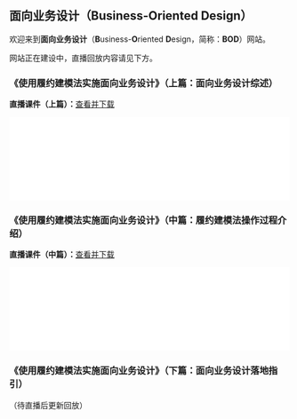 ## 面向业务设计（Business-Oriented Design）

欢迎来到**面向业务设计**（**B**usiness-**O**riented **D**esign，简称：**BOD**）网站。

网站正在建设中，直播回放内容请见下方。

### 《使用履约建模法实施面向业务设计》（上篇：面向业务设计综述）

**直播课件（上篇）：**[查看并下载](https://github.com/Business-Oriented-Design/business-oriented.design/blob/main/slides/使用履约建模法实施面向业务设计（上篇直播版）.pdf)

<iframe src="//player.bilibili.com/player.html?aid=676769406&bvid=BV1MU4y1u7H3&cid=445086245&page=1&high_quality=1" scrolling="no" border="0" frameborder="no" framespacing="0" allowfullscreen="true" width="100%"></iframe>

### 《使用履约建模法实施面向业务设计》（中篇：履约建模法操作过程介绍）

**直播课件（中篇）：**[查看并下载](https://github.com/Business-Oriented-Design/business-oriented.design/blob/main/slides/使用履约建模法实施面向业务设计（中篇直播版）.pdf)

<iframe src="//player.bilibili.com/player.html?aid=934429338&bvid=BV1jM4y1P7eT&cid=449344810&page=1&high_quality=1" scrolling="no" border="0" frameborder="no" framespacing="0" allowfullscreen="true" width="100%"> </iframe>

### 《使用履约建模法实施面向业务设计》（下篇：面向业务设计落地指引）

（待直播后更新回放）

<script type="text/javascript">
        var iframe = document.getElementsByTagName("iframe");
        var num = iframe.length;
        for (; num > 0; num--) {
            iframe[num - 1].style.height = iframe[num - 1].scrollWidth * 0.5625 + "px";
        }
</script>
